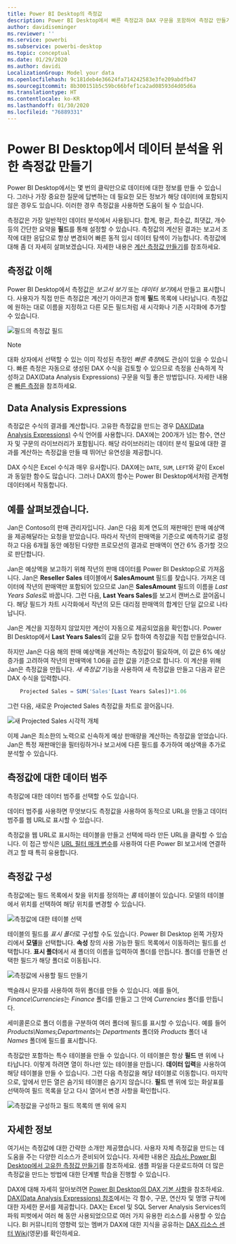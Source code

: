 ```yaml
---
title: Power BI Desktop의 측정값
description: Power BI Desktop에서 빠른 측정값과 DAX 구문을 포함하여 측정값 만들기 및 사용
author: davidiseminger
ms.reviewer: ''
ms.service: powerbi
ms.subservice: powerbi-desktop
ms.topic: conceptual
ms.date: 01/29/2020
ms.author: davidi
LocalizationGroup: Model your data
ms.openlocfilehash: 9c181deb4e36624fa714242583e3fe209abdfb47
ms.sourcegitcommit: 8b300151b5c59bc66bfef1ca2ad08593d4d05d6a
ms.translationtype: HT
ms.contentlocale: ko-KR
ms.lasthandoff: 01/30/2020
ms.locfileid: "76889331"
---
```

# <a name="create-measures-for-data-analysis-in-power-bi-desktop"></a>Power BI Desktop에서 데이터 분석을 위한 측정값 만들기

Power BI Desktop에서는 몇 번의 클릭만으로 데이터에 대한 정보를 만들 수 있습니다. 그러나 가장 중요한 질문에 답변하는 데 필요한 모든 정보가 해당 데이터에 포함되지 않은 경우도 있습니다. 이러한 경우 측정값을 사용하면 도움이 될 수 있습니다.

측정값은 가장 일반적인 데이터 분석에서 사용됩니다. 합계, 평균, 최솟값, 최댓값, 개수 등의 간단한 요약을 **필드**를 통해 설정할 수 있습니다. 측정값의 계산된 결과는 보고서 조작에 대한 응답으로 항상 변경되어 빠른 동적 임시 데이터 탐색이 가능합니다. 측정값에 대해 좀 더 자세히 살펴보겠습니다. 자세한 내용은 [계산 측정값 만들기](/learn/modules/model-data-power-bi/4b-create-calculated-measures)를 참조하세요.

## <a name="understanding-measures"></a>측정값 이해

Power BI Desktop에서 측정값은 *보고서 보기* 또는 *데이터 보기*에서 만들고 표시합니다. 사용자가 직접 만든 측정값은 계산기 아이콘과 함께 **필드** 목록에 나타납니다. 측정값에 원하는 대로 이름을 지정하고 다른 모든 필드처럼 새 시각화나 기존 시각화에 추가할 수 있습니다.

![필드의 측정값 필드](media/desktop-measures/measuresinpbid_measinfieldlist.png)

> [!NOTE]
> 대화 상자에서 선택할 수 있는 이미 작성된 측정인 *빠른 측정*에도 관심이 있을 수 있습니다. 빠른 측정은 자동으로 생성된 DAX 수식을 검토할 수 있으므로 측정을 신속하게 작성하고 DAX(Data Analysis Expressions) 구문을 익힐 좋은 방법입니다. 자세한 내용은 [빠른 측정](desktop-quick-measures.md)을 참조하세요.
> 
> 

## <a name="data-analysis-expressions"></a>Data Analysis Expressions

측정값은 수식의 결과를 계산합니다. 고유한 측정값을 만드는 경우 [DAX(Data Analysis Expressions)](/dax/) 수식 언어를 사용합니다. DAX에는 200개가 넘는 함수, 연산자 및 구문의 라이브러리가 포함됩니다. 해당 라이브러리는 데이터 분석 필요에 대한 결과를 계산하는 측정값을 만들 때 뛰어난 유연성을 제공합니다.

DAX 수식은 Excel 수식과 매우 유사합니다. DAX에는 `DATE`, `SUM`, `LEFT`와 같이 Excel과 동일한 함수도 많습니다. 그러나 DAX의 함수는 Power BI Desktop에서처럼 관계형 데이터에서 작동합니다.

## <a name="lets-look-at-an-example"></a>예를 살펴보겠습니다.

Jan은 Contoso의 판매 관리자입니다. Jan은 다음 회계 연도의 재판매인 판매 예상액을 제공해달라는 요청을 받았습니다. 따라서 작년의 판매액을 기준으로 예측하기로 결정하고 다음 6개월 동안 예정된 다양한 프로모션의 결과로 판매액이 연간 6% 증가할 것으로 판단합니다.

Jan은 예상액을 보고하기 위해 작년의 판매 데이터를 Power BI Desktop으로 가져옵니다. Jan은 **Reseller Sales** 테이블에서 **SalesAmount** 필드를 찾습니다. 가져온 데이터에 작년의 판매액만 포함되어 있으므로 Jan은 **SalesAmount** 필드의 이름을 *Last Years Sales*로 바꿉니다. 그런 다음, **Last Years Sales**를 보고서 캔버스로 끌어옵니다. 해당 필드가 차트 시각화에서 작년의 모든 대리점 판매액의 합계인 단일 값으로 나타납니다.

Jan은 계산을 지정하지 않았지만 계산이 자동으로 제공되었음을 확인합니다. Power BI Desktop에서 **Last Years Sales**의 값을 모두 합하여 측정값을 직접 만들었습니다.

하지만 Jan은 다음 해의 판매 예상액을 계산하는 측정값이 필요하며, 이 값은 6% 예상 증가를 고려하여 작년의 판매액에 1.06을 곱한 값을 기준으로 합니다. 이 계산을 위해 Jan은 측정값을 만듭니다. *새 측정값* 기능을 사용하여 새 측정값을 만들고 다음과 같은 DAX 수식을 입력합니다.

```sql
    Projected Sales = SUM('Sales'[Last Years Sales])*1.06
```

그런 다음, 새로운 Projected Sales 측정값을 차트로 끌어옵니다.

![새 Projected Sales 시각적 개체](media/desktop-measures/measuresinpbid_lastyearsales.png)

이제 Jan은 최소한의 노력으로 신속하게 예상 판매량을 계산하는 측정값을 얻었습니다. Jan은 특정 재판매인을 필터링하거나 보고서에 다른 필드를 추가하여 예상액을 추가로 분석할 수 있습니다.

## <a name="data-categories-for-measures"></a>측정값에 대한 데이터 범주

측정값에 대한 데이터 범주를 선택할 수도 있습니다.

데이터 범주를 사용하면 무엇보다도 측정값을 사용하여 동적으로 URL을 만들고 데이터 범주를 웹 URL로 표시할 수 있습니다.

측정값을 웹 URL로 표시하는 테이블을 만들고 선택에 따라 만든 URL을 클릭할 수 있습니다. 이 접근 방식은 [URL 필터 매개 변수](service-url-filters.md)를 사용하여 다른 Power BI 보고서에 연결하려고 할 때 특히 유용합니다.

## <a name="organizing-your-measures"></a>측정값 구성

측정값에는 필드 목록에서 찾을 위치를 정의하는 *홈* 테이블이 있습니다. 모델의 테이블에서 위치를 선택하여 해당 위치를 변경할 수 있습니다.

![측정값에 대한 테이블 선택](media/desktop-measures/measures-03.png)

테이블의 필드를 *표시 폴더*로 구성할 수도 있습니다. Power BI Desktop 왼쪽 가장자리에서 **모델**을 선택합니다. **속성** 창의 사용 가능한 필드 목록에서 이동하려는 필드를 선택합니다. **표시 폴더**에서 새 폴더의 이름을 입력하여 폴더를 만듭니다. 폴더를 만들면 선택한 필드가 해당 폴더로 이동됩니다.

![측정값에 사용할 필드 만들기](media/desktop-measures/measures-04.gif)

백슬래시 문자를 사용하여 하위 폴더를 만들 수 있습니다. 예를 들어, *Finance\Currencies*는 *Finance* 폴더를 만들고 그 안에 *Currencies* 폴더를 만듭니다.

세미콜론으로 폴더 이름을 구분하여 여러 폴더에 필드를 표시할 수 있습니다. 예를 들어 *Products\Names;Departments*는 *Departments* 폴더와 *Products* 폴더 내 *Names* 폴더에 필드를 표시합니다.

측정값만 포함하는 특수 테이블을 만들 수 있습니다. 이 테이블은 항상 **필드** 맨 위에 나타납니다. 이렇게 하려면 열이 하나만 있는 테이블을 만듭니다. **데이터 입력**을 사용하여 해당 테이블을 만들 수 있습니다. 그런 다음 측정값을 해당 테이블로 이동합니다. 마지막으로, 앞에서 만든 열은 숨기되 테이블은 숨기지 않습니다. **필드** 맨 위에 있는 화살표를 선택하여 필드 목록을 닫고 다시 열어서 변경 사항을 확인합니다.

![측정값을 구성하고 필드 목록의 맨 위에 유지](media/desktop-measures/measures-05.png)

## <a name="learn-more"></a>자세한 정보

여기서는 측정값에 대한 간략한 소개만 제공했습니다. 사용자 자체 측정값을 만드는 데 도움을 주는 다양한 리소스가 준비되어 있습니다. 자세한 내용은 [자습서: Power BI Desktop에서 고유한 측정값 만들기](desktop-tutorial-create-measures.md)를 참조하세요. 샘플 파일을 다운로드하여 더 많은 측정값을 만드는 방법에 대한 단계별 학습을 진행할 수 있습니다.  

DAX에 대해 자세히 알아보려면 [Power BI Desktop의 DAX 기본 사항](desktop-quickstart-learn-dax-basics.md)을 참조하세요. [DAX(Data Analysis Expressions) 참조](/dax/)에서는 각 함수, 구문, 연산자 및 명명 규칙에 대한 자세한 문서를 제공합니다. DAX는 Excel 및 SQL Server Analysis Services의 파워 피벗에서 여러 해 동안 사용되었으므로 여러 가지 유용한 리소스를 사용할 수 있습니다. BI 커뮤니티의 영향력 있는 멤버가 DAX에 대한 지식을 공유하는 [DAX 리소스 센터 Wiki](https://social.technet.microsoft.com/wiki/contents/articles/1088.dax-resource-center.aspx)(영문)를 확인하세요.
